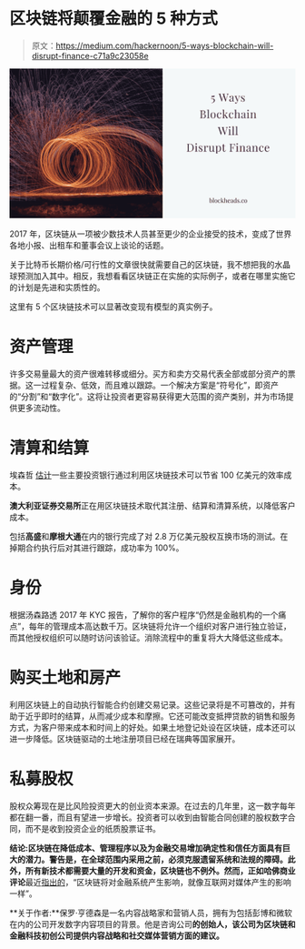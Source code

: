 # 区块链将颠覆金融的 5 种方式

> 原文：<https://medium.com/hackernoon/5-ways-blockchain-will-disrupt-finance-c71a9c23058e>

![](img/ff5f5dbe5ea5098927f7cfe2888fb9ab.png)

2017 年，区块链从一项被少数技术人员甚至更少的企业接受的技术，变成了世界各地小报、出租车和董事会议上谈论的话题。

关于比特币长期价格/可行性的文章很快就需要自己的区块链，我不想把我的水晶球预测加入其中。相反，我想看看区块链正在实施的实际例子，或者在哪里实施它的计划是先进和实质性的。

这里有 5 个区块链技术可以显著改变现有模型的真实例子。

# 资产管理

许多交易量最大的资产很难转移或细分。买方和卖方交易代表全部或部分资产的票据。这一过程复杂、低效，而且难以跟踪。一个解决方案是“符号化”，即资产的“分割”和“数字化”。这将让投资者更容易获得更大范围的资产类别，并为市场提供更多流动性。

# 清算和结算

埃森哲 [估计](https://www.accenture.com/t20170120T074124Z__w__/us-en/_acnmedia/Accenture/Conversion-Assets/DotCom/Documents/Global/PDF/Consulting/Accenture-Banking-on-Blockchain.pdf#zoom=50)一些主要投资银行通过利用区块链技术可以节省 100 亿美元的效率成本。

**澳大利亚证券交易所**正在用区块链技术取代其注册、结算和清算系统，以降低客户成本。

包括**高盛**和**摩根大通**在内的银行完成了对 2.8 万亿美元股权互换市场的测试。在掉期合约执行后对其进行跟踪，成功率为 100%。

# 身份

根据汤森路透 2017 年 KYC 报告，了解你的客户程序“仍然是金融机构的一个痛点”，每年的管理成本高达数千万。区块链将允许一个组织对客户进行独立验证，而其他授权组织可以随时访问该验证。消除流程中的重复将大大降低这些成本。

# 购买土地和房产

利用区块链上的自动执行智能合约创建交易记录。这些记录将是不可篡改的，并有助于近乎即时的结算，从而减少成本和摩擦。它还可能改变抵押贷款的销售和服务方式，为客户带来成本和时间上的好处。如果土地登记处设在区块链，成本还可以进一步降低。区块链驱动的土地注册项目已经在瑞典等国家展开。

# 私募股权

股权众筹现在是比风险投资更大的创业资本来源。在过去的几年里，这一数字每年都在翻一番，而且有望进一步增长。投资者可以收到由智能合同创建的股权数字合同，而不是收到投资企业的纸质股票证书。

**结论:**区块链在降低成本、管理程序以及为金融交易增加确定性和信任方面具有巨大的潜力。警告是，在全球范围内采用之前，必须克服遗留系统和法规的障碍。此外，所有新技术都需要大量的开发和资金，区块链也不例外。然而，正如**哈佛商业评论**最近[指出的](https://hbr.org/2017/03/the-blockchain-will-do-to-banks-and-law-firms-what-the-internet-did-to-media)，“区块链将对金融系统产生影响，就像互联网对媒体产生的影响一样”。

**关于作者:**保罗·亨德森是一名内容战略家和营销人员，拥有为包括彭博和微软在内的公司开发数字内容项目的背景。他是咨询公司[](http://www.blockheads.co/)**的创始人，该公司为区块链和金融科技初创公司提供内容战略和社交媒体营销方面的建议。**